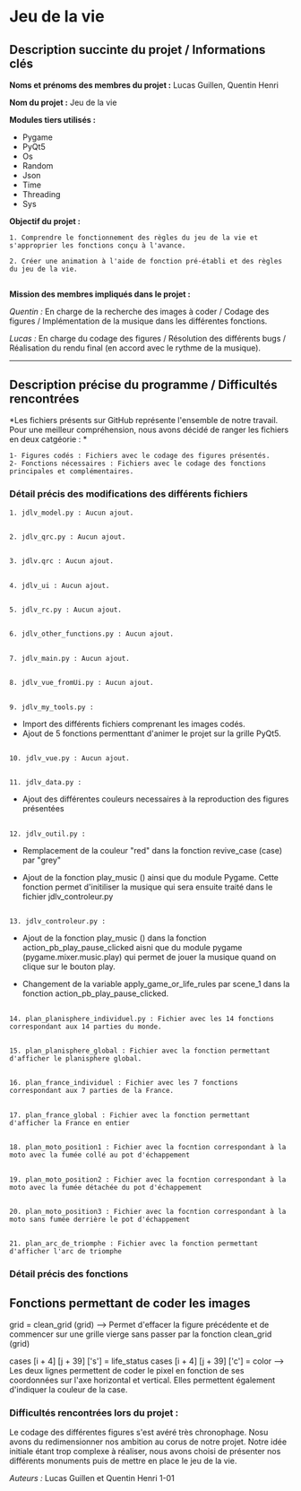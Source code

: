 # Jeu de la vie  

## Description succinte du projet / Informations clés 

**Noms et prénoms des membres du projet :** Lucas Guillen, Quentin Henri 

**Nom du projet :** Jeu de la vie 

**Modules tiers utilisés :**
- Pygame 
- PyQt5 
- Os 
- Random 
- Json 
- Time 
- Threading
- Sys

**Objectif du projet :** 

    1. Comprendre le fonctionnement des règles du jeu de la vie et s'approprier les fonctions conçu à l'avance. 

    2. Créer une animation à l'aide de fonction pré-établi et des règles du jeu de la vie. 

##

**Mission des membres impliqués dans le projet :**

*Quentin :* En charge de la recherche des images à coder / Codage des figures / Implémentation de la musique dans les différentes fonctions.

*Lucas :* En charge du codage des figures / Résolution des différents bugs / Réalisation du rendu final (en accord avec le rythme de la musique). 

***

## Description précise du programme / Difficultés rencontrées 

*Les fichiers présents sur GitHub représente l'ensemble de notre travail. Pour une meilleur compréhension, nous avons décidé de ranger les fichiers en deux catgéorie : *

    1- Figures codés : Fichiers avec le codage des figures présentés. 
    2- Fonctions nécessaires : Fichiers avec le codage des fonctions principales et complémentaires. 

### Détail précis des modifications des différents fichiers 

    1. jdlv_model.py : Aucun ajout. 
##
    2. jdlv_qrc.py : Aucun ajout.
##
    3. jdlv.qrc : Aucun ajout.
##
    4. jdlv_ui : Aucun ajout.
## 
    5. jdlv_rc.py : Aucun ajout.
##
    6. jdlv_other_functions.py : Aucun ajout. 
##
    7. jdlv_main.py : Aucun ajout. 
##
    8. jdlv_vue_fromUi.py : Aucun ajout.
##
    9. jdlv_my_tools.py : 
- Import des différents fichiers comprenant les images codés. 
- Ajout de 5 fonctions permenttant d'animer le projet sur la grille PyQt5. 

##
    10. jdlv_vue.py : Aucun ajout. 
##
    11. jdlv_data.py :
- Ajout des différentes couleurs necessaires à la reproduction des figures présentées

##
    12. jdlv_outil.py : 

- Remplacement de la couleur "red" dans la fonction revive_case (case) par "grey"
    
- Ajout de la fonction play_music () ainsi que du module Pygame. Cette fonction permet d'initiliser la musique qui sera ensuite traité dans le fichier jdlv_controleur.py 

##

    13. jdlv_controleur.py : 

- Ajout de la fonction play_music () dans la fonction action_pb_play_pause_clicked aisni que du module pygame (pygame.mixer.music.play) qui permet de jouer la musique quand on clique sur le bouton play. 

- Changement de la variable apply_game_or_life_rules par scene_1 dans la fonction action_pb_play_pause_clicked. 

##
    14. plan_planisphere_individuel.py : Fichier avec les 14 fonctions correspondant aux 14 parties du monde. 
##
    15. plan_planisphere_global : Fichier avec la fonction permettant d'afficher le planisphere global. 
##
    16. plan_france_individuel : Fichier avec les 7 fonctions correspondant aux 7 parties de la France. 
##
    17. plan_france_global : Fichier avec la fonction permettant d'afficher la France en entier 
##
    18. plan_moto_position1 : Fichier avec la focntion correspondant à la moto avec la fumée collé au pot d'échappement 
##
    19. plan_moto_position2 : Fichier avec la focntion correspondant à la moto avec la fumée détachée du pot d'échappement
##
    20. plan_moto_position3 : Fichier avec la focntion correspondant à la moto sans fumée derrière le pot d'échappement
##
    21. plan_arc_de_triomphe : Fichier avec la fonction permettant d'afficher l'arc de triomphe 

### Détail précis des fonctions 

## Fonctions permettant de coder les images
grid = clean_grid (grid)
--> Permet d'effacer la figure précédente et de commencer sur une grille vierge sans passer par la fonction clean_grid (grid) 

cases [i + 4] [j + 39] ['s'] = life_status
cases [i + 4] [j + 39] ['c'] = color
--> Les deux lignes permettent de coder le pixel en fonction de ses coordonnées sur l'axe horizontal et vertical. Elles permettent également d'indiquer la couleur de la case. 


### Difficultés rencontrées lors du projet : 

Le codage des différentes figures s'est avéré très chronophage. Nosu avons du redimensionner nos ambition au corus de notre projet. Notre idée initiale étant trop complexe à réaliser, nous avons choisi de présenter nos différents monuments puis de mettre en place le jeu de la vie. 

*Auteurs :* Lucas Guillen et Quentin Henri 1-01 

    



